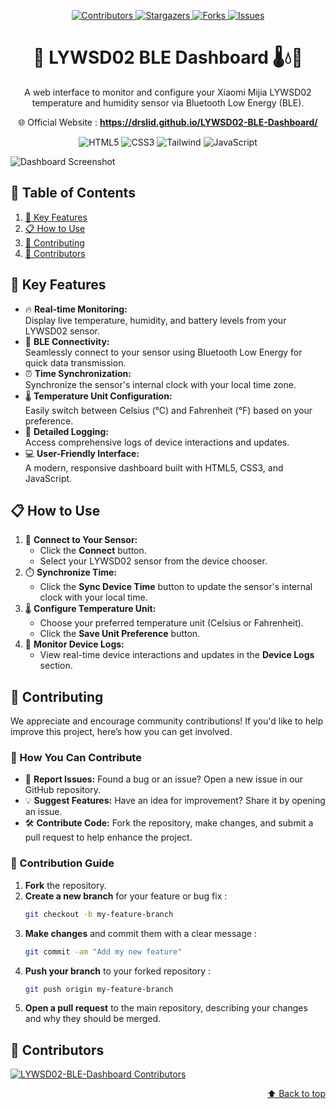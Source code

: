 
<a name="top"></a>

<p align="center">
    <a href="https://github.com/drslid/LYWSD02-BLE-Dashboard/graphs/contributors">
        <img src="https://img.shields.io/github/contributors/drslid/LYWSD02-BLE-Dashboard.svg?style=for-the-badge" alt="Contributors">
    </a>
    <a href="https://github.com/drslid/LYWSD02-BLE-Dashboard/stargazers">
        <img src="https://img.shields.io/github/stars/drslid/LYWSD02-BLE-Dashboard.svg?style=for-the-badge" alt="Stargazers">
    </a>
    <a href="https://github.com/drslid/LYWSD02-BLE-Dashboard/network/members">
        <img src="https://img.shields.io/github/forks/drslid/LYWSD02-BLE-Dashboard.svg?style=for-the-badge" alt="Forks">
    </a>
    <a href="https://github.com/drslid/LYWSD02-BLE-Dashboard/issues">
        <img src="https://img.shields.io/github/issues/drslid/LYWSD02-BLE-Dashboard.svg?style=for-the-badge" alt="Issues">
    </a>
</p>

<h1 align="center"> 📡 LYWSD02 BLE Dashboard 🌡️💧🔋 </h1>

<p align="center">
  A web interface to monitor and configure your Xiaomi Mijia LYWSD02 temperature and humidity sensor via Bluetooth Low Energy (BLE).
</p>

<p align="center">
  🌐 Official Website : <a target="_blank" href="https://drslid.github.io/LYWSD02-BLE-Dashboard/"><strong> https://drslid.github.io/LYWSD02-BLE-Dashboard/</strong> </a>
</p>

<p align="center">
  <img src="https://img.shields.io/badge/HTML5-E34F26?style=for-the-badge&logo=html5&logoColor=white" alt="HTML5">
  <img src="https://img.shields.io/badge/CSS3-1572B6?style=for-the-badge&logo=css3&logoColor=white" alt="CSS3">
  <img src="https://img.shields.io/badge/Tailwind%20CSS-38B2AC?style=for-the-badge&logo=tailwind-css&logoColor=white" alt="Tailwind">
  <img src="https://img.shields.io/badge/JavaScript-F7DF1E?style=for-the-badge&logo=javascript&logoColor=black" alt="JavaScript">
</p>

![Dashboard Screenshot](https://drslid.github.io/LYWSD02-BLE-Dashboard/img/dashboard_lywsd02.jpg)

## 📖 Table of Contents  
1. [🚀 Key Features](#key-features)
2. [📋 How to Use](#how-to-use)
3. [🤝 Contributing](#contributing)
4. [👥 Contributors](#contributors)


## 🚀 **Key Features**

- 🔥 **Real-time Monitoring:**  
  Display live temperature, humidity, and battery levels from your LYWSD02 sensor.
- 📡 **BLE Connectivity:**  
  Seamlessly connect to your sensor using Bluetooth Low Energy for quick data transmission.
- ⏰ **Time Synchronization:**  
  Synchronize the sensor's internal clock with your local time zone.
- 🌡️ **Temperature Unit Configuration:**  
  Easily switch between Celsius (°C) and Fahrenheit (°F) based on your preference.
- 📝 **Detailed Logging:**  
  Access comprehensive logs of device interactions and updates.
- 💻 **User-Friendly Interface:**  
  A modern, responsive dashboard built with HTML5, CSS3, and JavaScript.

## 📋 **How to Use**

1. 🔌 **Connect to Your Sensor:**
   - Click the **Connect** button.
   - Select your LYWSD02 sensor from the device chooser.
2. ⏱️ **Synchronize Time:**
   - Click the **Sync Device Time** button to update the sensor's internal clock with your local time.
3. 🌡️ **Configure Temperature Unit:**
   - Choose your preferred temperature unit (Celsius or Fahrenheit).
   - Click the **Save Unit Preference** button.
4. 📜 **Monitor Device Logs:**
   - View real-time device interactions and updates in the **Device Logs** section.


## 🤝 Contributing

We appreciate and encourage community contributions! If you'd like to help improve this project, here’s how you can get involved.

### 🚀 How You Can Contribute

- 🐛 **Report Issues:** Found a bug or an issue? Open a new issue in our GitHub repository.  
- 💡 **Suggest Features:** Have an idea for improvement? Share it by opening an issue.  
- 🛠️ **Contribute Code:** Fork the repository, make changes, and submit a pull request to help enhance the project.  

### 📌 Contribution Guide

1. **Fork** the repository.  
2. **Create a new branch** for your feature or bug fix :  
   ```bash
   git checkout -b my-feature-branch
   ```
2. **Make changes** and commit them with a clear message :  
   ```bash
   git commit -am "Add my new feature"
   ```
2. **Push your branch** to your forked repository :  
   ```bash
   git push origin my-feature-branch
   ```
5. **Open a pull request** to the main repository, describing your changes and why they should be merged.

## 👥 **Contributors**

<a href="https://github.com/drslid/LYWSD02-BLE-Dashboard/graphs/contributors">
  <img src="https://contrib.rocks/image?repo=drslid/LYWSD02-BLE-Dashboard" alt="LYWSD02-BLE-Dashboard Contributors"/>
</a>

<p align="right"><a href="#top">⬆️ Back to top</a></p>

